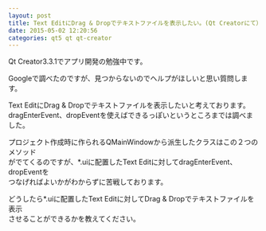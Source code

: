 ```yaml
---
layout: post
title: Text EditにDrag & Dropでテキストファイルを表示したい。(Qt Creatorにて）
date: 2015-05-02 12:20:56
categories: qt5 qt qt-creator
---
```

<!-- {% raw %} -->
<p>Qt Creator3.3.1でアプリ開発の勉強中です。</p>

<p>Googleで調べたのですが、見つからないのでヘルプがほしいと思い質問します。</p>

<p>Text EditにDrag &amp; Dropでテキストファイルを表示したいと考えております。<br>
dragEnterEvent、dropEventを使えばできるっぽいというところまでは調べました。</p>

<p>プロジェクト作成時に作られるQMainWindowから派生したクラスはこの２つのメソッド<br>
がでてくるのですが、*.uiに配置したText Editに対してdragEnterEvent、dropEventを<br>
つなげればよいかがわからずに苦戦しております。</p>

<p>どうしたら*.uiに配置したText Editに対してDrag &amp; Dropでテキストファイルを表示<br>
させることができるかを教えてください。</p>
<!-- {% endraw %} -->
